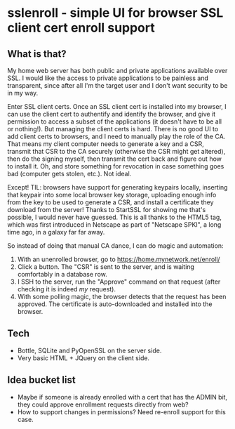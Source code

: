 sslenroll - simple UI for browser SSL client cert enroll support
================================================================

What is that?
-------------

My home web server has both public and private applications available over SSL.
I would like the access to private applications to be painless and transparent,
since after all I'm the target user and I don't want security to be in my way.

Enter SSL client certs. Once an SSL client cert is installed into my browser, I
can use the client cert to authentify and identify the browser, and give it
permission to access a subset of the applications (it doesn't have to be all or
nothing!). But managing the client certs is hard. There is no good UI to add
client certs to browsers, and I need to manually play the role of the CA. That
means my client computer needs to generate a key and a CSR, transmit that CSR
to the CA securely (otherwise the CSR might get altered), then do the signing
myself, then transmit the cert back and figure out how to install it. Oh, and
store something for revocation in case something goes bad (computer gets
stolen, etc.). Not ideal.

Except! TIL: browsers have support for generating keypairs locally, inserting
that keypair into some local browser key storage, uploading enough info from
the key to be used to generate a CSR, and install a certificate they download
from the server! Thanks to StartSSL for showing me that's possible, I would
never have guessed. This is all thanks to the <keygen> HTML5 tag, which was
first introduced in Netscape as part of "Netscape SPKI", a long time ago, in a
galaxy far far away.

So instead of doing that manual CA dance, I can do magic and automation:

1. With an unenrolled browser, go to https://home.mynetwork.net/enroll/
2. Click a button. The "CSR" is sent to the server, and is waiting comfortably
   in a database row.
3. I SSH to the server, run the "Approve" command on that request (after
   checking it is indeed *my* request).
4. With some polling magic, the browser detects that the request has been
   approved. The certificate is auto-downloaded and installed into the browser.

Tech
----

* Bottle, SQLite and PyOpenSSL on the server side.
* Very basic HTML + JQuery on the client side.

Idea bucket list
----------------

* Maybe if someone is already enrolled with a cert that has the ADMIN bit, they
  could approve enrollment requests directly from web?
* How to support changes in permissions? Need re-enroll support for this case.
